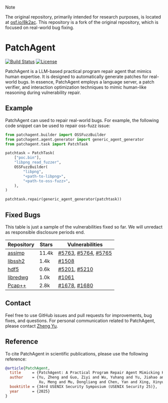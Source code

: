 > [!NOTE]
> The original repository, primarily intended for research purposes, is located at [osf.io/8k2ac](https://osf.io/8k2ac). 
> This repository is a fork of the original repository, which is focused on real-world bug fixing.

# PatchAgent

[![Build Status](https://github.com/cla7aye15I4nd/PatchAgent/actions/workflows/push-to-ghcr.yaml/badge.svg)](https://github.com/cla7aye15I4nd/PatchAgent/actions/workflows/push-to-ghcr.yml)
[![License](https://img.shields.io/badge/License-Apache%202.0-blue.svg)](https://opensource.org/licenses/Apache-2.0)


PatchAgent is a LLM-based practical program repair agent that mimics human expertise. It is designed to automatically generate patches for real-world bugs. In essence, PatchAgent employs a language server, a patch verifier, and interaction optimization techniques to mimic human-like reasoning during vulnerability repair.

## Example

PatchAgent can used to repair real-world bugs. For example, the following code snippet can be used to repair oss-fuzz issue:

```python
from patchagent.builder import OSSFuzzBuilder
from patchagent.agent.generator import generic_agent_generator
from patchagent.task import PatchTask

patchtask = PatchTask(
    ["poc.bin"],
    "libpng_read_fuzzer",
    OSSFuzzBuilder(
        "libpng",
        "<path-to-libpng>",
        "<path-to-oss-fuzz>",
    ),
)

patchtask.repair(generic_agent_generator(patchtask))
```

## Fixed Bugs

This table is just a sample of the vulnerabilities fixed so far. We will unredact as responsible disclosure periods end.

| Repository | Stars | Vulnerabilities |
| - | - | - |
| [assimp](https://github.com/assimp/assimp) | 11.4k | [#5763](https://github.com/assimp/assimp/pull/5763), [#5764](https://github.com/assimp/assimp/pull/5764), [#5765](https://github.com/assimp/assimp/pull/5765) |
| [libssh2](https://github.com/libssh2/libssh2) | 1.4k | [#1508](https://github.com/libssh2/libssh2/pull/1508) |
| [hdf5](https://github.com/HDFGroup/hdf5) | 0.6k | [#5201](https://github.com/HDFGroup/hdf5/pull/5201), [#5210](https://github.com/HDFGroup/hdf5/pull/5210) |
| [libredwg](https://github.com/LibreDWG/libredwg) | 1.0k | [#1061](https://github.com/LibreDWG/libredwg/pull/1061) |
| [Pcap++](https://github.com/seladb/PcapPlusPlus) | 2.8k | [#1678](https://github.com/seladb/PcapPlusPlus/pull/1678), [#1680](https://github.com/seladb/PcapPlusPlus/pull/1680) |

## Contact

Feel free to use GitHub issues and pull requests for improvements, bug fixes, and questions. For personal communication related to PatchAgent, please contact [Zheng Yu](https://www.dataisland.org).

## Reference

To cite PatchAgent in scientific publications, please use the following reference:

```bibtex
@article{PatchAgent,
  title     = {PatchAgent: A Practical Program Repair Agent Mimicking Human Expertise},
  author    = {Yu, Zheng and Guo, Ziyi and Wu, Yuhang and Yu, Jiahao and 
               Xu, Meng and Mu, Dongliang and Chen, Yan and Xing, Xinyu},
  booktitle = {34rd USENIX Security Symposium (USENIX Security 25)},
  year      = {2025}
}
```